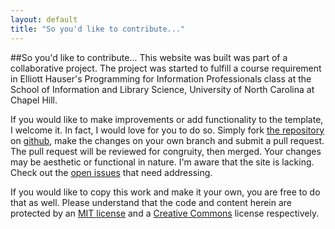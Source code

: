 ```yaml
---
layout: default
title: "So you'd like to contribute..."
---
```


##So you'd like to contribute...
This website was built was part of a collaborative project. The project was started to fulfill a course requirement in Elliott Hauser's Programming for Information Professionals class at the School of Information and Library Science, University of North Carolina at Chapel Hill.

If you would like to make improvements or add functionality to the template, I welcome it. In fact, I would love for you to do so. Simply fork [the repository](https://github.com/landongrindheim/jekyllblog) on [github](http://github.com), make the changes on your own branch and submit a pull request. The pull request will be reviewed for congruity, then merged. Your changes may be aesthetic or functional in nature. I'm aware that the site is lacking. Check out the [open issues](https://github.com/landongrindheim/jekyllblog/issues) that need addressing.

If you would like to copy this work and make it your own, you are free to do that as well. Please understand that the code and content herein are protected by an [MIT license](http://choosealicense.com/licenses/mit/) and a [Creative Commons](http://creativecommons.org/licenses/by/3.0/legalcode) license respectively.

